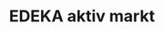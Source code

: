---
title: "EDEKA aktiv markt"
url: /buchholz-in-der-nordheide/edeka-aktiv-markt/
shop: Supermarkt
---
